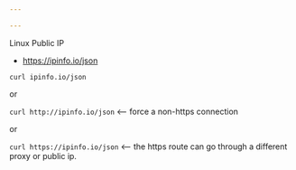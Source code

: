 ```yaml
---

---
```


Linux Public IP


* <https://ipinfo.io/json>

`curl ipinfo.io/json`

or

`curl http://ipinfo.io/json` <-- force a non-https connection

or

`curl https://ipinfo.io/json` <-- the https route can go through a different proxy or public ip.
